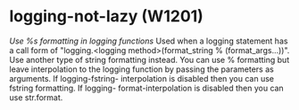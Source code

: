 # logging-not-lazy (W1201)
*Use %s formatting in logging functions* Used when a logging statement
has a call form of \"logging.\<logging method\>(format\_string %
(format\_args\...))\". Use another type of string formatting instead.
You can use % formatting but leave interpolation to the logging function
by passing the parameters as arguments. If logging-fstring-
interpolation is disabled then you can use fstring formatting. If
logging- format-interpolation is disabled then you can use str.format.
